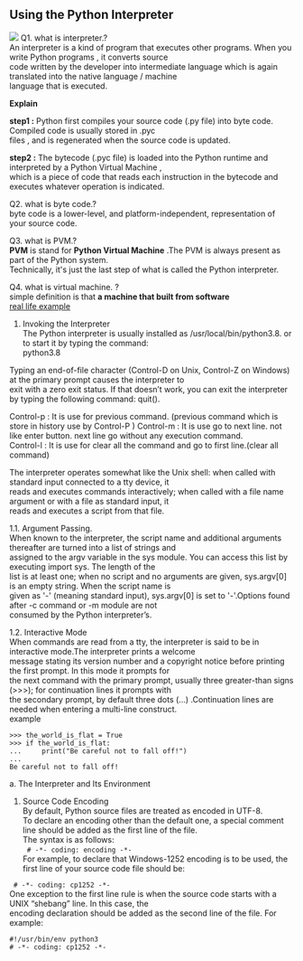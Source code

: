 ## Using the Python Interpreter   
![](https://miro.medium.com/max/569/0*qPZqO7mw6RMsGt7B)
Q1. what is interpreter.?    
An interpreter is a kind of program that executes other programs. When you write Python programs , it converts source    
code written by the developer into intermediate language which is again translated into the native language / machine    
language that is executed.    

**Explain**    

**step1 :** Python first compiles your source code (.py file) into byte code. Compiled code is usually stored in .pyc   
files , and is  regenerated when the source code is updated.         

   
**step2 :** The bytecode (.pyc file) is loaded into the Python runtime and interpreted by a Python Virtual Machine ,    
which is a piece of code that reads each instruction in the bytecode and executes whatever operation is indicated.     

Q2. what is byte code.?      
byte code is a lower-level, and platform-independent, representation of your source code.        

Q3. what is PVM.?    
**PVM** is stand for **Python Virtual Machine** .The PVM is always present as part of the Python system.   
Technically, it's just the last step of what is called the Python interpreter.

Q4. what is virtual machine. ?   
simple definition is that **a machine that built from software**     
[real life example](https://tech.blog.aknin.name/2010/07/04/pythons-innards-for-my-wife/)      




1. Invoking the Interpreter     
The Python interpreter is usually installed as /usr/local/bin/python3.8. or to  start it by typing the command:   
python3.8     


Typing an end-of-file character (Control-D on Unix, Control-Z on Windows) at the primary prompt causes the interpreter to   
exit with a zero exit status. If that doesn’t work, you can exit the interpreter by typing the following command: quit().       

Control-p : It is use for previous command. (previous command which is store in history use by Control-P )
Control-m : It is use go to next line. not like enter button. next line go without any execution command.    
Control-l : It is use for clear all the command and go to first line.(clear all command)         



The interpreter operates somewhat like the Unix shell: when called with standard input connected to a tty device, it     
reads and executes commands interactively; when called with a file name argument or with a file as standard input, it    
reads and executes a script from that file.       

1.1. Argument Passing.  
When known to the interpreter, the script name and additional arguments thereafter are turned into a list of strings and   
assigned to the argv variable in the sys module.  You can access this list by executing import sys. The length of the   
list is at least one; when no script and no arguments are given, sys.argv[0] is an empty string. When the script name is    
given as '-' (meaning standard input), sys.argv[0] is set to '-'.Options found after -c command or -m module are not     
consumed by the Python interpreter’s.     


1.2. Interactive Mode   
When commands are read from a tty, the interpreter is said to be in interactive mode.The interpreter prints a welcome    
message stating its version number and a copyright notice before printing the first prompt.  In this mode it prompts for    
the next command with the primary prompt, usually three greater-than signs (>>>); for continuation lines it prompts with   
the secondary prompt, by default three dots (...) .Continuation lines are needed when entering a multi-line construct.     
example   

````
>>> the_world_is_flat = True 
>>> if the_world_is_flat:   
...     print("Be careful not to fall off!")
...
Be careful not to fall off!
````
 a. The Interpreter and Its Environment    
 1. Source Code Encoding   
By default, Python source files are treated as encoded in UTF-8.       
To declare an encoding other than the default one, a special comment line should be added as the first line of the file.   
The syntax is as follows:    
` # -*- coding: encoding -*-`  
For example, to declare that Windows-1252 encoding is to be used, the first line of your source code file should be:   

` # -*- coding: cp1252 -*-`    
One exception to the first line rule is when the source code starts with a UNIX “shebang” line. In this case, the       
encoding declaration should be added as the second line of the file. For example:   

` #!/usr/bin/env python3  `     
`# -*- coding: cp1252 -*- `    
 
 
 
